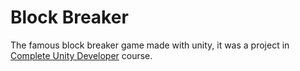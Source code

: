 # Block Breaker

The famous block breaker game made with unity, it was a project in [Complete Unity Developer](http://gdev.tv/cudgithub) course.
